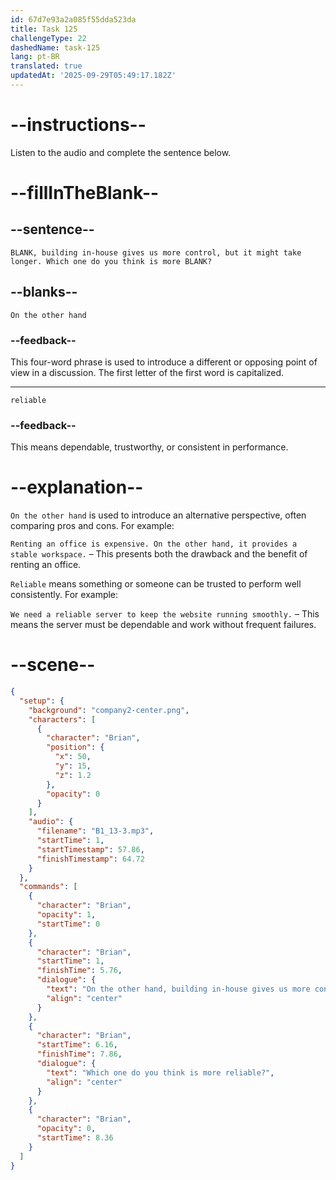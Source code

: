 ```yaml
---
id: 67d7e93a2a085f55dda523da
title: Task 125
challengeType: 22
dashedName: task-125
lang: pt-BR
translated: true
updatedAt: '2025-09-29T05:49:17.182Z'
---
```


<!-- (Audio) Brian: On the other hand, building in-house gives us more control, but it might take longer. Which one do you think is more reliable? -->

# --instructions--

Listen to the audio and complete the sentence below.

# --fillInTheBlank--

## --sentence--

`BLANK, building in-house gives us more control, but it might take longer. Which one do you think is more BLANK?`

## --blanks--

`On the other hand`

### --feedback--

This four-word phrase is used to introduce a different or opposing point of view in a discussion. The first letter of the first word is capitalized.

---

`reliable`

### --feedback--

This means dependable, trustworthy, or consistent in performance.  

# --explanation--

`On the other hand` is used to introduce an alternative perspective, often comparing pros and cons. For example:

`Renting an office is expensive. On the other hand, it provides a stable workspace.` – This presents both the drawback and the benefit of renting an office.  

`Reliable` means something or someone can be trusted to perform well consistently. For example:

`We need a reliable server to keep the website running smoothly.` – This means the server must be dependable and work without frequent failures.  

# --scene--

```json
{
  "setup": {
    "background": "company2-center.png",
    "characters": [
      {
        "character": "Brian",
        "position": {
          "x": 50,
          "y": 15,
          "z": 1.2
        },
        "opacity": 0
      }
    ],
    "audio": {
      "filename": "B1_13-3.mp3",
      "startTime": 1,
      "startTimestamp": 57.86,
      "finishTimestamp": 64.72
    }
  },
  "commands": [
    {
      "character": "Brian",
      "opacity": 1,
      "startTime": 0
    },
    {
      "character": "Brian",
      "startTime": 1,
      "finishTime": 5.76,
      "dialogue": {
        "text": "On the other hand, building in-house gives us more control, but it might take longer.",
        "align": "center"
      }
    },
    {
      "character": "Brian",
      "startTime": 6.16,
      "finishTime": 7.86,
      "dialogue": {
        "text": "Which one do you think is more reliable?",
        "align": "center"
      }
    },
    {
      "character": "Brian",
      "opacity": 0,
      "startTime": 8.36
    }
  ]
}
```
